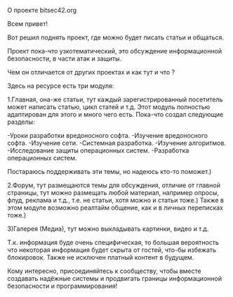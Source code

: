 О проекте bitsec42.org​

Всем привет!

Вот решил поднять проект, где можно будет писать статьи и общаться.

Проект пока-что узкотематический, это обсуждение информационной безопасности, в части атак и защиты.

Чем он отличается от других проектах и как тут и что ?

Здесь на ресурсе есть три модуля:

1.Главная, она-же статьи, тут каждый зарегистрированный посетитель может написать статью, цикл статей и т.д.
Этот модуль полностью адаптирован для этого и много чего есть.
Пока-что создал следующие разделы:

-Уроки разработки вредоносного софта.
-Изучение вредоносного софта.
-Изучение сети.
-Системная разработка.
-Изучение алгоритмов.
-Исследование защиты операционных систем.
-Разработка операционных систем.

Постараюсь поддерживать эти темы, но надеюсь кто-то поможет.)

2.Форум, тут размещаются темы для обсуждения, отличие от главной страницы, тут можно размещать любой материал, например опросы, флуд, реклама и т.д., т.е. не статьи, хотя можно и статьи тоже.)
Также в этом модуле возможно реалтайм общение, как и в личных переписках тоже.)

3)Галерея (Медиа), тут можно выкладывать картинки, видео и т.д.

Т.к. информация буде очень специфическая, то большая вероятность что некоторая информация будет скрыта от гостей, что-бы избежать блокировок.
Также не исключен платный контент в будущем.

Кому интересно, присоединяйтесь к сообществу, чтобы вместе создавать надёжные системы и продвигать границы информационной безопасности и программирования!
